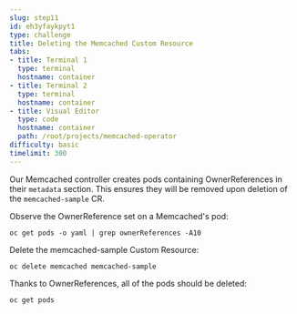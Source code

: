 ```yaml
---
slug: step11
id: eh3yfaykpyt1
type: challenge
title: Deleting the Memcached Custom Resource
tabs:
- title: Terminal 1
  type: terminal
  hostname: container
- title: Terminal 2
  type: terminal
  hostname: container
- title: Visual Editor
  type: code
  hostname: container
  path: /root/projects/memcached-operator
difficulty: basic
timelimit: 300
---
```

Our Memcached controller creates pods containing OwnerReferences in their `metadata` section. This ensures they will be removed upon deletion of the `memcached-sample` CR.

Observe the OwnerReference set on a Memcached's pod:

```
oc get pods -o yaml | grep ownerReferences -A10
```

Delete the memcached-sample Custom Resource:

```
oc delete memcached memcached-sample
```

Thanks to OwnerReferences, all of the pods should be deleted:

```
oc get pods
```